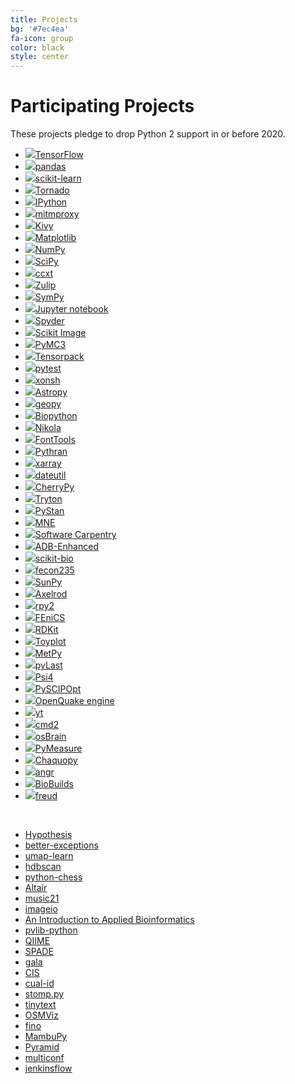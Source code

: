 ```yaml
---
title: Projects
bg: '#7ec4ea'
fa-icon: group
color: black
style: center
---
```


# Participating Projects

These projects pledge to drop Python 2 support in or before 2020.

- [![](assets/tensorflow.png)TensorFlow](https://www.tensorflow.org/)
- [![](assets/pandas.png)pandas](https://pandas.pydata.org/)
- [![](assets/scikit-learn.png)scikit-learn](https://scikit-learn.org/)
- [![](assets/tornado.png)Tornado](http://www.tornadoweb.org/)
- [![](assets/ipython.png)IPython](https://ipython.org)
- [![](assets/mitmproxy.png)mitmproxy](https://mitmproxy.org/)
- [![](assets/kivy.png)Kivy](https://kivy.org/)
- [![](assets/matplotlib.png)Matplotlib](https://matplotlib.org/)
- [![](assets/numpylogoicon.svg)NumPy](https://www.numpy.org/)
- [![](assets/scipyshiny_small.png)SciPy](https://www.scipy.org/)
- [![](assets/ccxt.png)ccxt](https://github.com/ccxt/ccxt)
- [![](assets/zulip.png)Zulip](https://zulip.org)
- [![](assets/sympy.png)SymPy](https://www.sympy.org/)
- [![](assets/jupyter.png)Jupyter notebook](https://jupyter.org)
- [![](assets/spyder.png)Spyder](https://www.spyder-ide.org)
- [![](assets/scikit-image.png)Scikit Image](http://scikit-image.org/)
- [![](assets/pymc3.png)PyMC3](https://github.com/pymc-devs/pymc3)
- [![](assets/tensorpack.png)Tensorpack](https://github.com/tensorpack/tensorpack)
- [![](assets/pytest1.png)pytest](https://docs.pytest.org/en/latest)
- [![](assets/xonsh.png)xonsh](http://xon.sh)
- [![](assets/astropy.png)Astropy](https://www.astropy.org/)
- [![](assets/geopy.png)geopy](https://geopy.readthedocs.io/)
- [![](assets/biopython.png)Biopython](https://biopython.org/)
- [![](assets/nikola.png)Nikola](https://getnikola.com)
- [![](assets/fonttools.png)FontTools](https://github.com/fonttools/fonttools)
- [![](assets/pythran.png)Pythran](https://github.com/serge-sans-paille/pythran)
- [![](assets/xarray.png)xarray](https://xarray.pydata.org/)
- [![](assets/dateutil.png)dateutil](https://github.com/dateutil/dateutil)
- [![](//cherrypy.org/images/cherrypy.png)CherryPy](https://cherrypy.org/)
- [![](assets/tryton.png)Tryton](https://www.tryton.org/)
- [![](assets/pystan.png)PyStan](https://github.com/stan-dev/pystan)
- [![](assets/mne.png)MNE](https://www.martinos.org/mne/stable/index.html)
- [![](assets/swcarpentry.png)Software Carpentry](https://software-carpentry.org)
- [![](assets/adb_enhanced.png)ADB-Enhanced](https://github.com/ashishb/adb-enhanced)
- [![](assets/skbio.png)scikit-bio](http://scikit-bio.org)
- [![](assets/fecon235.png)fecon235](https://github.com/rsvp/fecon235)
- [![](assets/sunpy.png)SunPy](https://sunpy.org/)
- [![](assets/axelrod.png)Axelrod](https://github.com/Axelrod-Python/Axelrod)
- [![](assets/rpy2_logo_64x64.png)rpy2](https://rpy2.bitbucket.io)
- [![](assets/fenics.png)FEniCS](https://fenicsproject.org/)
- [![](assets/rdkit.png)RDKit](https://github.com/rdkit/rdkit)
- [![](assets/toyplot-256x256.png)Toyplot](https://github.com/sandialabs/toyplot)
- [![](assets/metpy.png)MetPy](https://unidata.github.io/MetPy)
- [![](assets/pylast.png)pyLast](https://github.com/pylast/pylast)
- [![](assets/psi4square.png)Psi4](http://psicode.org/)
- [![](assets/pyscipopt.png)PySCIPOpt](https://github.com/SCIP-Interfaces/PySCIPOpt)
- [![](assets/openquake.png)OpenQuake engine](https://github.com/gem/oq-engine)
- [![](assets/yt.png)yt](https://yt-project.org/)
- [![](assets/cmd2.png)cmd2](https://github.com/python-cmd2/cmd2)
- [![](assets/osbrain.png)osBrain](https://github.com/opensistemas-hub/osbrain)
- [![](assets/pymeasure.png)PyMeasure](https://github.com/ralph-group/pymeasure)
- [![](assets/chaquopy.png)Chaquopy](https://chaquo.com/chaquopy/)
- [![](assets/angr.png)angr](http://angr.io/)
- [![](assets/biobuilds.png)BioBuilds](https://www.biobuilds.org/)
- [![](assets/freud.png)freud](https://github.com/glotzerlab/freud)

<!-- Adding a new project with a logo? They're roughly sorted by GitHub stars.
Try to insert yours in order. We use judgment for projects not on GiHhub, and
for some that aren't directly comparable. -->

&nbsp; <!--break separating project with image from without -->

- [Hypothesis](https://github.com/HypothesisWorks/hypothesis)
- [better-exceptions](https://github.com/qix-/better-exceptions)
- [umap-learn](https://github.com/lmcinnes/umap)
- [hdbscan](https://github.com/scikit-learn-contrib/hdbscan)
- [python-chess](https://github.com/niklasf/python-chess)
- [Altair](https://github.com/ellisonbg/altair)
- [music21](http://web.mit.edu/music21/)
- [imageio](https://imageio.github.io)
- [An Introduction to Applied Bioinformatics](http://readiab.org)
- [pvlib-python](https://github.com/pvlib/pvlib-python)
- [QIIME](http://qiime.org)
- [SPADE](https://github.com/javipalanca/spade)
- [gala](https://gala.readthedocs.io)
- [CIS](https://github.com/cedadev/cis)
- [cual-id](https://github.com/johnchase/cual-id)
- [stomp.py](https://github.com/jasonrbriggs/stomp.py)
- [tinytext](https://github.com/hugovk/tinytext)
- [OSMViz](https://github.com/hugovk/osmviz)
- [fino](https://github.com/hugovk/fino)
- [MambuPy](https://github.com/jstitch/MambuPy)
- [Pyramid](https://trypyramid.com)
- [multiconf](https://github.com/lhupfeldt/multiconf)
- [jenkinsflow](https://github.com/lhupfeldt/jenkinsflow)

<!-- Adding a new project without a logo? They're roughly sorted by Github stars.
Try to insert yours in order. We use judgment for projects not on Github, and
for some that aren't directly comparable. -->
